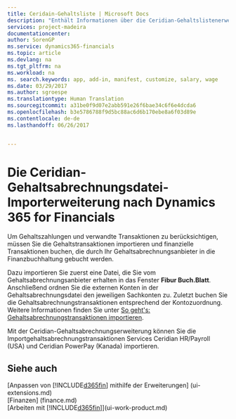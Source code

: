```yaml
---
title: Ceridain-Gehaltsliste | Microsoft Docs
description: "Enthält Informationen über die Ceridian-Gehaltslistenerweiterung"
services: project-madeira
documentationcenter: 
author: SorenGP
ms.service: dynamics365-financials
ms.topic: article
ms.devlang: na
ms.tgt_pltfrm: na
ms.workload: na
ms. search.keywords: app, add-in, manifest, customize, salary, wage
ms.date: 03/29/2017
ms.author: sgroespe
ms.translationtype: Human Translation
ms.sourcegitcommit: a31be0f9d07e2abb591e26f6bae34c6f6e4dcda6
ms.openlocfilehash: b3e5786788f9d5bc88ac6d6b170ebe8a6f03d89e
ms.contentlocale: de-de
ms.lasthandoff: 06/26/2017


---
```

# Die Ceridian-Gehaltsabrechnungsdatei-Importerweiterung nach Dynamics 365 for Financials
<a id="the-ceridian-payroll-extension-to-dynamics-365-for-financials" class="xliff"></a>
Um Gehaltszahlungen und verwandte Transaktionen zu berücksichtigen, müssen Sie die Gehaltstransaktionen importieren und finanzielle Transaktionen buchen, die durch Ihr Gehaltsabrechnungsanbieter in die Finanzbuchhaltung gebucht werden.

Dazu importieren Sie zuerst eine Datei, die Sie vom Gehaltsabrechnungsanbieter erhalten in das Fenster **Fibur Buch.Blatt**. Anschließend ordnen Sie die externen Konten in der Gehaltsabrechnungsdatei den jeweiligen Sachkonten zu. Zuletzt buchen Sie die Gehaltsabrechnungstransaktionen entsprechend der Kontozuordnung. Weitere Informationen finden Sie unter [So geht's: Gehaltsabrechnungstransaktionen importieren](finance-how-import-payroll-transactions.md).

Mit der Ceridian-Gehaltsabrechnungserweiterung können Sie die Importgehaltsabrechnungstransaktionen Services Ceridian HR/Payroll (USA) und Ceridian PowerPay (Kanada) importieren.

## Siehe auch
<a id="see-also" class="xliff"></a>
[Anpassen von [!INCLUDE[d365fin](includes/d365fin_md.md)] mithilfe der Erweiterungen] (ui-extensions.md)    
[Finanzen] (finance.md)    
[Arbeiten mit [!INCLUDE[d365fin](includes/d365fin_md.md)]](ui-work-product.md)

